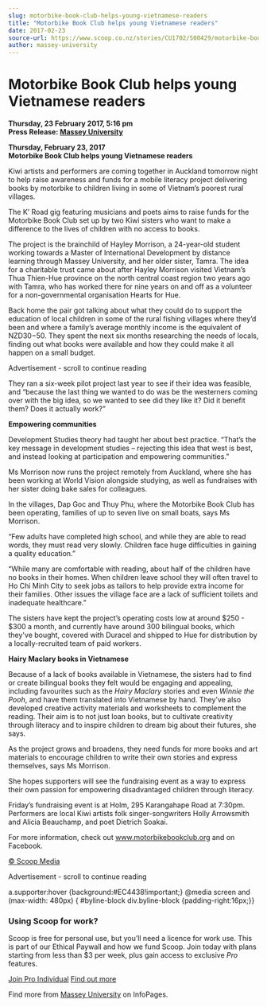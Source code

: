 ```yaml
---
slug: motorbike-book-club-helps-young-vietnamese-readers
title: "Motorbike Book Club helps young Vietnamese readers"
date: 2017-02-23
source-url: https://www.scoop.co.nz/stories/CU1702/S00429/motorbike-book-club-helps-young-vietnamese-readers.htm
author: massey-university
---
```

Motorbike Book Club helps young Vietnamese readers
==================================================

**Thursday, 23 February 2017, 5:16 pm**  
**Press Release: [Massey University](https://info.scoop.co.nz/Massey_University)**

  
**Thursday, February 23, 2017**  
**Motorbike Book Club helps young Vietnamese readers**

Kiwi artists and performers are coming together in Auckland tomorrow night to help raise awareness and funds for a mobile literacy project delivering books by motorbike to children living in some of Vietnam’s poorest rural villages.

The K’ Road gig featuring musicians and poets aims to raise funds for the Motorbike Book Club set up by two Kiwi sisters who want to make a difference to the lives of children with no access to books.

The project is the brainchild of Hayley Morrison, a 24-year-old student working towards a Master of International Development by distance learning through Massey University, and her older sister, Tamra. The idea for a charitable trust came about after Hayley Morrison visited Vietnam’s Thua Thien-Hue province on the north central coast region two years ago with Tamra, who has worked there for nine years on and off as a volunteer for a non-governmental organisation Hearts for Hue.

Back home the pair got talking about what they could do to support the education of local children in some of the rural fishing villages where they’d been and where a family’s average monthly income is the equivalent of NZD$30-$50. They spent the next six months researching the needs of locals, finding out what books were available and how they could make it all happen on a small budget.

Advertisement - scroll to continue reading





They ran a six-week pilot project last year to see if their idea was feasible, and “because the last thing we wanted to do was be the westerners coming over with the big idea, so we wanted to see did they like it? Did it benefit them? Does it actually work?”

**Empowering communities**

Development Studies theory had taught her about best practice. “That’s the key message in development studies – rejecting this idea that west is best, and instead looking at participation and empowering communities.”

Ms Morrison now runs the project remotely from Auckland, where she has been working at World Vision alongside studying, as well as fundraises with her sister doing bake sales for colleagues.

In the villages, Dap Goc and Thuy Phu, where the Motorbike Book Club has been operating, families of up to seven live on small boats, says Ms Morrison.

“Few adults have completed high school, and while they are able to read words, they must read very slowly. Children face huge difficulties in gaining a quality education.”

“While many are comfortable with reading, about half of the children have no books in their homes. When children leave school they will often travel to Ho Chi Minh City to seek jobs as tailors to help provide extra income for their families. Other issues the village face are a lack of sufficient toilets and inadequate healthcare.”

The sisters have kept the project’s operating costs low at around $250 - $300 a month, and currently have around 300 bilingual books, which they've bought, covered with Duracel and shipped to Hue for distribution by a locally-recruited team of paid workers.

**Hairy Maclary books in Vietnamese**

Because of a lack of books available in Vietnamese, the sisters had to find or create bilingual books they felt would be engaging and appealing, including favourites such as the _Hairy Maclary_ stories and even _Winnie the Pooh_, and have them translated into Vietnamese by hand. They’ve also developed creative activity materials and worksheets to complement the reading. Their aim is to not just loan books, but to cultivate creativity through literacy and to inspire children to dream big about their futures, she says.

As the project grows and broadens, they need funds for more books and art materials to encourage children to write their own stories and express themselves, says Ms Morrison.

She hopes supporters will see the fundraising event as a way to express their own passion for empowering disadvantaged children through literacy.

Friday’s fundraising event is at Holm, 295 Karangahape Road at 7:30pm. Performers are local Kiwi artists folk singer-songwriters Holly Arrowsmith and Alicia Beauchamp, and poet Dietrich Soakai.

For more information, check out www.motorbikebookclub.org and on Facebook.

  

[© Scoop Media](http://www.scoop.co.nz/about/terms.html)  

Advertisement - scroll to continue reading



a.supporter:hover {background:#EC4438!important;} @media screen and (max-width: 480px) { #byline-block div.byline-block {padding-right:16px;}}

### Using Scoop for work?

Scoop is free for personal use, but you’ll need a licence for work use. This is part of our Ethical Paywall and how we fund Scoop. Join today with plans starting from less than $3 per week, plus gain access to exclusive _Pro_ features.  
  
[Join Pro Individual](https://pro.scoop.co.nz/Individual/?from=ProIn24) [Find out more](https://pro.scoop.co.nz/using-scoop-for-work/?from=ProIn24)

Find more from [Massey University](https://info.scoop.co.nz/Massey_University) on InfoPages.